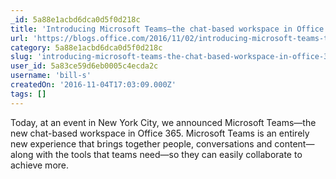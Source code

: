 ```yaml
---
_id: 5a88e1acbd6dca0d5f0d218c
title: 'Introducing Microsoft Teams—the chat-based workspace in Office 365'
url: 'https://blogs.office.com/2016/11/02/introducing-microsoft-teams-the-chat-based-workspace-in-office-365/'
category: 5a88e1acbd6dca0d5f0d218c
slug: 'introducing-microsoft-teams-the-chat-based-workspace-in-office-365'
user_id: 5a83ce59d6eb0005c4ecda2c
username: 'bill-s'
createdOn: '2016-11-04T17:03:09.000Z'
tags: []
---
```


Today, at an event in New York City, we announced Microsoft Teams—the new chat-based workspace in Office 365. Microsoft Teams is an entirely new experience that brings together people, conversations and content—along with the tools that teams need—so they can easily collaborate to achieve more.
